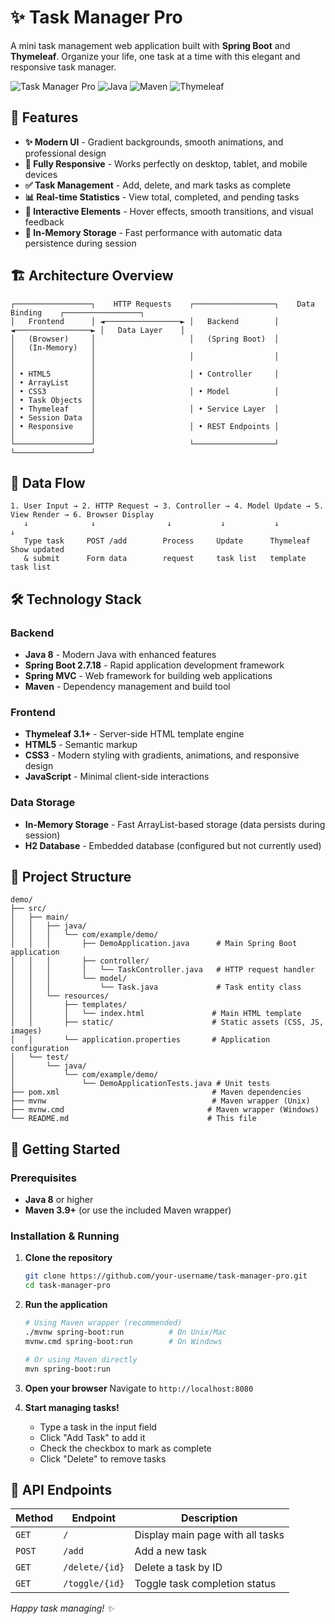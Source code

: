 # ✨ Task Manager Pro

A mini task management web application built with **Spring Boot** and **Thymeleaf**. Organize your life, one task at a time with this elegant and responsive task manager.

![Task Manager Pro](https://img.shields.io/badge/Spring%20Boot-2.7.18-green)
![Java](https://img.shields.io/badge/Java-8-blue)
![Maven](https://img.shields.io/badge/Maven-3.9+-orange)
![Thymeleaf](https://img.shields.io/badge/Thymeleaf-3.1+-purple)

## 🚀 Features

- **✨ Modern UI** - Gradient backgrounds, smooth animations, and professional design
- **📱 Fully Responsive** - Works perfectly on desktop, tablet, and mobile devices
- **✅ Task Management** - Add, delete, and mark tasks as complete
- **📊 Real-time Statistics** - View total, completed, and pending tasks
- **🎨 Interactive Elements** - Hover effects, smooth transitions, and visual feedback
- **🔄 In-Memory Storage** - Fast performance with automatic data persistence during session

## 🏗️ Architecture Overview

```
┌─────────────────┐    HTTP Requests    ┌──────────────────┐    Data Binding    ┌─────────────────┐
│   Frontend      │ ◄─────────────────► │   Backend        │ ◄─────────────────► │   Data Layer    │
│   (Browser)     │                     │   (Spring Boot)  │                     │   (In-Memory)   │
│                 │                     │                  │                     │                 │
│ • HTML5         │                     │ • Controller     │                     │ • ArrayList     │
│ • CSS3          │                     │ • Model          │                     │ • Task Objects  │
│ • Thymeleaf     │                     │ • Service Layer  │                     │ • Session Data  │
│ • Responsive    │                     │ • REST Endpoints │                     │                 │
└─────────────────┘                     └──────────────────┘                     └─────────────────┘
```

## 🔄 Data Flow

```
1. User Input → 2. HTTP Request → 3. Controller → 4. Model Update → 5. View Render → 6. Browser Display
   ↓              ↓                ↓           ↓           ↓           ↓
   Type task     POST /add        Process     Update      Thymeleaf   Show updated
   & submit      Form data        request     task list   template    task list
```

## 🛠️ Technology Stack

### **Backend**
- **Java 8** - Modern Java with enhanced features
- **Spring Boot 2.7.18** - Rapid application development framework
- **Spring MVC** - Web framework for building web applications
- **Maven** - Dependency management and build tool

### **Frontend**
- **Thymeleaf 3.1+** - Server-side HTML template engine
- **HTML5** - Semantic markup
- **CSS3** - Modern styling with gradients, animations, and responsive design
- **JavaScript** - Minimal client-side interactions

### **Data Storage**
- **In-Memory Storage** - Fast ArrayList-based storage (data persists during session)
- **H2 Database** - Embedded database (configured but not currently used)

## 📁 Project Structure

```
demo/
├── src/
│   ├── main/
│   │   ├── java/
│   │   │   └── com/example/demo/
│   │   │       ├── DemoApplication.java      # Main Spring Boot application
│   │   │       ├── controller/
│   │   │       │   └── TaskController.java   # HTTP request handler
│   │   │       └── model/
│   │   │           └── Task.java             # Task entity class
│   │   └── resources/
│   │       ├── templates/
│   │       │   └── index.html               # Main HTML template
│   │       ├── static/                      # Static assets (CSS, JS, images)
│   │       └── application.properties       # Application configuration
│   └── test/
│       └── java/
│           └── com/example/demo/
│               └── DemoApplicationTests.java # Unit tests
├── pom.xml                                  # Maven dependencies
├── mvnw                                     # Maven wrapper (Unix)
├── mvnw.cmd                                # Maven wrapper (Windows)
└── README.md                               # This file
```

## 🚀 Getting Started

### **Prerequisites**
- **Java 8** or higher
- **Maven 3.9+** (or use the included Maven wrapper)

### **Installation & Running**

1. **Clone the repository**
   ```bash
   git clone https://github.com/your-username/task-manager-pro.git
   cd task-manager-pro
   ```

2. **Run the application**
   ```bash
   # Using Maven wrapper (recommended)
   ./mvnw spring-boot:run          # On Unix/Mac
   mvnw.cmd spring-boot:run        # On Windows
   
   # Or using Maven directly
   mvn spring-boot:run
   ```

3. **Open your browser**
   Navigate to `http://localhost:8080`

4. **Start managing tasks!**
   - Type a task in the input field
   - Click "Add Task" to add it
   - Check the checkbox to mark as complete
   - Click "Delete" to remove tasks

## 🔧 API Endpoints

| Method | Endpoint | Description |
|--------|----------|-------------|
| `GET`  | `/`      | Display main page with all tasks |
| `POST` | `/add`   | Add a new task |
| `GET`  | `/delete/{id}` | Delete a task by ID |
| `GET`  | `/toggle/{id}` | Toggle task completion status |


*Happy task managing! ✨*

